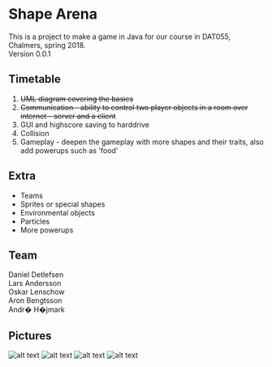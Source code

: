 # Shape Arena #
This is a project to make a game in Java for our course in DAT055, Chalmers, spring 2018.  
Version 0.0.1

## Timetable ##
1. ~~UML diagram covering the basics~~
2. ~~Communication - ability to control two player objects in a room over internet - server and a client~~
4. GUI and highscore saving to harddrive
5. Collision
6. Gameplay - deepen the gameplay with more shapes and their traits, also add powerups such as 'food'

## Extra ##
* Teams
* Sprites or special shapes
* Environmental objects
* Particles
* More powerups

## Team ##
Daniel Detlefsen  
Lars Andersson  
Oskar Lenschow  
Aron Bengtsson  
Andr� H�jmark

## Pictures ##
![alt text](https://i.gyazo.com/8e593c0b8689ee7fd4fd853f14142931.png "Menu")
![alt text](https://i.gyazo.com/c151203f22a25068a7177fa37ac90713.png "Projectiles")
![alt text](https://i.gyazo.com/e30c7dde7511c55d656aef630dbd5c1e.png "Ouch!")
![alt text](https://i.gyazo.com/7f08e27ff344f7df226b3d940da84af7.png "Death")